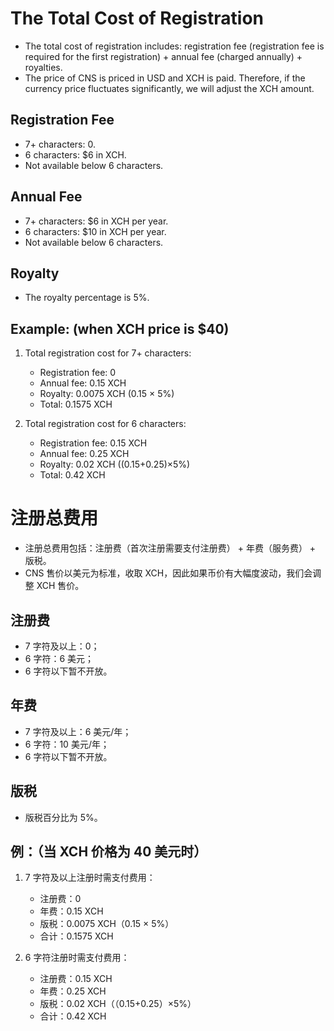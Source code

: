 # The Total Cost of Registration
- The total cost of registration includes: registration fee (registration fee is required for the first registration) + annual fee (charged annually) + royalties.
- The price of CNS is priced in USD and XCH is paid. Therefore, if the currency price fluctuates significantly, we will adjust the XCH amount.

## Registration Fee
- 7+ characters: 0.
- 6 characters: $6 in XCH.
- Not available below 6 characters.

## Annual Fee
- 7+ characters: $6 in XCH per year.
- 6 characters: $10 in XCH per year.
- Not available below 6 characters.

## Royalty
- The royalty percentage is 5%.

## Example: (when XCH price is $40)
1. Total registration cost for 7+ characters:
    - Registration fee: 0
    - Annual fee: 0.15 XCH
    - Royalty: 0.0075 XCH (0.15 × 5%)
    - Total: 0.1575 XCH

1. Total registration cost for 6 characters:
    - Registration fee: 0.15 XCH
    - Annual fee: 0.25 XCH
    - Royalty: 0.02 XCH ((0.15+0.25)×5%)
    - Total: 0.42 XCH

# 注册总费用
- 注册总费用包括：注册费（首次注册需要支付注册费） + 年费（服务费） + 版税。
- CNS 售价以美元为标准，收取 XCH，因此如果币价有大幅度波动，我们会调整 XCH 售价。

## 注册费
- 7 字符及以上：0；
- 6 字符：6 美元；
- 6 字符以下暂不开放。

## 年费
- 7 字符及以上：6 美元/年；
- 6 字符：10 美元/年；
- 6 字符以下暂不开放。

## 版税
- 版税百分比为 5%。

## 例：（当 XCH 价格为 40 美元时）
1. 7 字符及以上注册时需支付费用：
   - 注册费：0
   - 年费：0.15 XCH
   - 版税：0.0075 XCH（0.15 × 5%）
   - 合计：0.1575 XCH

1. 6 字符注册时需支付费用：
   - 注册费：0.15 XCH
   - 年费：0.25 XCH
   - 版税：0.02 XCH（（0.15+0.25）×5%）
   - 合计：0.42 XCH
